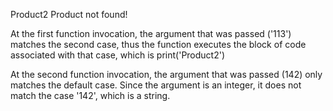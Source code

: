 Product2
Product not found!

At the first function invocation, the argument that was passed ('113')
matches the second case, thus the function executes the block of code
associated with that case, which is print('Product2')

At the second function invocation, the argument that was passed (142)
only matches the default case. Since the argument is an integer, it does
not match the case '142', which is a string. 